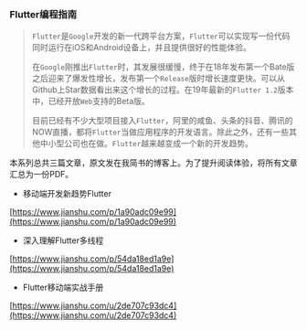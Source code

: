 ### Flutter编程指南

> `Flutter`是`Google`开发的新一代跨平台方案，`Flutter`可以实现写一份代码同时运行在iOS和Android设备上，并且提供很好的性能体验。
>
> 在`Google`刚推出`Flutter`时，其发展很缓慢，终于在18年发布第一个Bate版之后迎来了爆发性增长，发布第一个`Release`版时增长速度更快。可以从Github上Star数据看出来这个增长的过程。在19年最新的`Flutter 1.2`版本中，已经开放`Web`支持的Beta版。
>
> 目前已经有不少大型项目接入`Flutter`，阿里的咸鱼、头条的抖音、腾讯的NOW直播，都将`Flutter`当做应用程序的开发语言。除此之外，还有一些其他中小型公司也在做。`Flutter`越来越变成一个新的开发趋势。



本系列总共三篇文章，原文发在我简书的博客上。为了提升阅读体验，将所有文章汇总为一份PDF。

* 移动端开发新趋势Flutter

[https://www.jianshu.com/p/1a90adc09e99](https://www.jianshu.com/p/1a90adc09e99)

* 深入理解Flutter多线程

[https://www.jianshu.com/p/54da18ed1a9e](https://www.jianshu.com/p/54da18ed1a9e)

* Flutter移动端实战手册

[https://www.jianshu.com/u/2de707c93dc4](https://www.jianshu.com/u/2de707c93dc4)